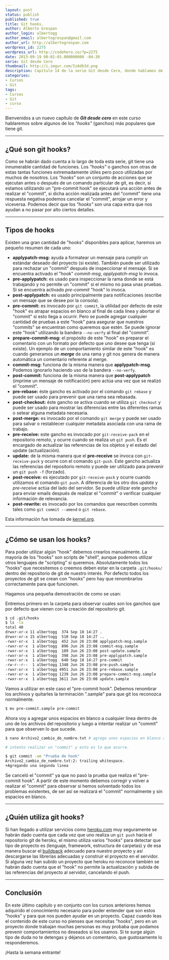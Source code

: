 ```yaml
---
layout: post
status: publish
published: true
title: Git hooks.
author: Alberto Grespan
author_login: albertogg
author_email: albertogrespan@gmail.com
author_url: http://albertogrespan.com
wordpress_id: 2275
wordpress_url: http://codehero.co/?p=2275
date: 2013-09-19 00:02:03.000000000 -04:30
serie: Git desde Cero
thumbnail: http://i.imgur.com/IzAdb3d.png
description: Capítulo 14 de la serie Git desde Cero, donde hablamos de una de las más importantes funcionalidades de git llamados hooks y muchos no la conocen.
categories:
- Cursos
- Git
tags:
- Cursos
- Git
- curso
---
```

<p>Bienvenidos a un nuevo capítulo de <strong><em>Git desde cero</em></strong> en este <em>curso</em> hablaremos sobre algunos de los <em>"hooks"</em> (ganchos) más populares que tiene git.</p>

<hr />

<h2>¿Qué son git hooks?</h2>

<p>Como se habrán dado cuenta a lo largo de toda esta serie, git tiene una innumerable cantidad de funciones. Los <em>"hooks"</em> o ganchos son otras de estas tantas funciones extremadamente útiles pero poco utilizadas por muchos de nosotros. Los <em>"hooks"</em> son un conjunto de acciones que se ejecutan antes o después de un comando particular de git, es decir, si estamos utilizando un "pre-commit hook" se ejecutará una acción antes de realizar el "commit", si dicha acción realizada antes del "commit" tiene una respuesta negativa podemos cancelar el "commit", arrojar un error y viceversa. Podemos decir que los <em>"hooks"</em> son una capa extra que nos ayudan a no pasar por alto ciertos detalles.</p>

<hr />

<h2>Tipos de hooks</h2>

<p>Existen una gran cantidad de "hooks" disponibles para aplicar, haremos un pequeño resumen de cada uno:</p>

<ul>
<li><strong>applypatch-msg:</strong> ayuda a formatear un mensaje para cumplir un estándar deseado del proyecto (si existe). También puede ser utilizado para rechazar un "commit" después de inspeccionar el mensaje. Si se encuentra activado el "hook" <em>commit-msg</em>, <em>applypatch-msg</em> lo invoca.</li>
<li><strong>pre-applypatch:</strong> es usado para inspeccionar la rama donde se está trabajando y no permite un "commit" si el mismo no pasa unas pruebas. Si se encuentra activado <em>pre-commit</em> "hook" lo invoca.</li>
<li><strong>post-applypatch:</strong> es usado principalmente para notificaciones (escribe un mensaje que se desee por la consola).</li>
<li><strong>pre-commit:</strong> es invocado por <code>git commit</code>, la utilidad por defecto de este "hook" es atrapar espacios en blanco al final de cada línea y abortar el "commit" si esto llega a ocurrir. Pero se puede agregar cualquier cantidad de pruebas a este "hook" para asegurar que nuestros "commits" se encuentran como queremos que estén. Se puede ignorar este "hook" utilizando la bandera <code>--no-verfy</code> al final del "commit".</li>
<li><strong>prepare-commit-msg:</strong> el propósito de este "hook" es preparar el comentario con un formato por defecto que uno desee que tenga (si existe). Un ejemplo de un comportamiento similar de este "hook" es cuando generamos un <strong><em>merge</em></strong> de una rama y git nos genera de manera automática un comentario referente al merge.</li>
<li><strong>commit-msg:</strong> funciona de la misma manera que <strong>applypatch-msg</strong>. Podemos ignorarlo haciendo uso de la bandera <code>--no-verfy</code>.</li>
<li><strong>post-commit:</strong> funciona de la misma manera que <strong>post-applypatch</strong> (imprime un mensaje de notificación) pero actúa una vez que se realizó el "commit".</li>
<li><strong>pre-rebase:</strong> éste gancho es activado por el comando <code>git rebase</code> y puede ser usado para prevenir que una rama sea rebasada.</li>
<li><strong>post-checkout:</strong> éste gancho se activa cuando se utiliza <code>git checkout</code> y puede ser usado para mostrar las diferencias entre las diferentes ramas o setear alguna metadata necesaria.</li>
<li><strong>post-merge:</strong> es invocado por el comando <code>git merge</code> y puede ser usado para salvar o restablecer cualquier metadata asociada con una rama de trabajo.</li>
<li><strong>pre-receive:</strong> este gancho es invocado por <code>git-receive-pack</code> en el repositorio remoto, y ocurre cuando se realiza un <code>git push</code>. Es el encargado de actualizar las referencias de los objetos y el estado del update (actualización).</li>
<li><strong>update:</strong> de la misma manera que el <strong>pre-receive</strong> se invoca con <code>git-receive-pack</code> y ocurre con el comando <code>git-push</code>. Este gancho actualiza las referencias del repositorio remoto y puede ser utilizado para prevenir un <code>git push -f</code> (forzado).</li>
<li><strong>post-receive:</strong> es ejecutado por <code>git-receive-pack</code> y ocurre cuando utilizamos el comando <code>git push</code>. A diferencia de los otro dos <em>update</em> y <em>pre-receive</em> actúa del lado del servidor. Se puede utilizar este gancho para enviar emails después de realizar el "commit" o verificar cualquier información de relevancia.</li>
<li><strong>post-rewrite:</strong> es invocado por los comandos que reescriben commits tales como <code>git commit --amend</code> o <code>git rebase</code>. </li>
</ul>

<p>Esta información fue tomada de <a href="https://www.kernel.org/pub/software/scm/git/docs/githooks.html">kernel.org</a>.</p>

<hr />

<h2>¿Cómo se usan los hooks?</h2>

<p>Para poder utilizar algún "hook" debemos crearlos manualmente. La mayoría de los "hooks" son scripts de "shell", aunque podemos utilizar otros lenguajes de "scripting" si queremos. Absolutamente todos los "hooks" que necesitemos o creemos deben estar en la carpeta <code>.git/hooks/</code> dentro del repositorio de git de nuestro interés. Por defecto todos los proyectos de git se crean con "hooks" pero hay que renombrarlos correctamente para que funcionen.</p>

<p>Hagamos una pequeña demostración de como se usan:</p>

<p>Entremos primero en la carpeta para observar cuales son los ganchos que por defecto que vienen con la creación del repositorio git.</p>

```sh
$ cd .git/hooks
$ ls -la
total 40
drwxr-xr-x 11 albertogg  374 Sep 18 14:27 .
drwxr-xr-x 15 albertogg  510 Sep 18 14:27 ..
-rwxr-xr-x  1 albertogg  452 Jun 26 23:08 applypatch-msg.sample
-rwxr-xr-x  1 albertogg  896 Jun 26 23:08 commit-msg.sample
-rwxr-xr-x  1 albertogg  189 Jun 26 23:08 post-update.sample
-rwxr-xr-x  1 albertogg  398 Jun 26 23:08 pre-applypatch.sample
-rwxr-xr-x  1 albertogg  640 Sep 18 14:27 pre-commit
-rw-r--r--  1 albertogg 1348 Jun 26 23:08 pre-push.sample
-rwxr-xr-x  1 albertogg 4951 Jun 26 23:08 pre-rebase.sample
-rwxr-xr-x  1 albertogg 1239 Jun 26 23:08 prepare-commit-msg.sample
-rwxr-xr-x  1 albertogg 3611 Jun 26 23:08 update.sample
```

<p>Vamos a utilizar en este caso el "pre-commit hook". Debemos renombrar los archivos y quitarles la terminación ".sample" para que git los reconozca normalmente.</p>

```sh
$ mv pre-commit.sample pre-commit
```

<p>Ahora voy a agregar unos espacios en blanco a cualquier línea dentro de uno de los archivos del repositorio y luego a intentar realizar un "commit" para que observen lo que sucede.</p>

```sh
$ nano Archivo2_cambio_de_nombre.txt # agrego unos espacios en blanco al final de la segunda línea.

# intento realizar un "commit" y esto es lo que ocurre.

$ git commit -am "Prueba de hook"
Archivo2_cambio_de_nombre.txt:2: trailing whitespace.
+Agregando una segunda linea
```

<p>Se canceló el "commit" ya que no pasó la prueba que realiza el "pre-commit hook". A partir de este momento debemos corregir y volver a realizar el "commit" para observar si hemos solventado todos los problemas existentes, de ser así se realizará el "commit" normalmente y sin espacios en blanco.</p>

<hr />

<h2>¿Quién utiliza git hooks?</h2>

<p>Si han llegado a utilizar servicios como <a href="https://www.heroku.com/">heroku.com</a> muy seguramente se habrán dado cuenta que cada vez que uno realiza un <code>git push</code> hacia el repositorio git de heroku, el mismo utiliza varios "hooks" para detectar que tipo de proyecto es (lenguaje, framework, estructura de carpetas) y de esa manera buscar el <a href="https://devcenter.heroku.com/articles/buildpacks">buildpack</a> adecuado para nuestro proyecto y así descargarse las librerías adecuadas y construir el proyecto en el servidor. Si alguna vez han subido un proyecto que heroku no reconoce también se habrán dado cuenta que el "hook" no permite la actualización y subida de las referencias del proyecto al servidor, cancelando el push.</p>

<hr />

<h2>Conclusión</h2>

<p>En este último capítulo y en conjunto con los cursos anteriores hemos adquirido el conocimiento necesario para poder entender que son estos "hooks" y para que nos pueden ayudar en un proyecto. Capaz cuando leas el contenido de este curso no pienses que necesitas "hooks", pero en un proyecto donde trabajan muchas personas es muy probaba que podamos prevenir comportamientos no deseados si los usamos. Si te surge algún tipo de duda no te detengas y déjanos un comentario, que gustosamente lo responderemos.</p>

<p>¡Hasta la semana entrante!</p>
